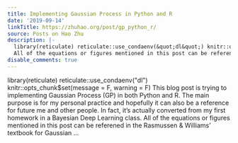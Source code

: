 ```yaml
---
title: Implementing Gaussian Process in Python and R
date: '2019-09-14'
linkTitle: https://zhuhao.org/post/gp_python_r/
source: Posts on Hao Zhu
description: |-
  library(reticulate) reticulate::use_condaenv(&quot;dl&quot;) knitr::opts_chunk$set(message = F, warning = F) This blog post is trying to implementing Gaussian Process (GP) in both Python and R. The main purpose is for my personal practice and hopefully it can also be a reference for future me and other people. In fact, it’s actually converted from my first homework in a Bayesian Deep Learning class.
  All of the equations or figures mentioned in this post can be referened in the Rasmussen &amp; Williams’ textbook for Gaussian ...
disable_comments: true
---
```

library(reticulate) reticulate::use_condaenv(&quot;dl&quot;) knitr::opts_chunk$set(message = F, warning = F) This blog post is trying to implementing Gaussian Process (GP) in both Python and R. The main purpose is for my personal practice and hopefully it can also be a reference for future me and other people. In fact, it’s actually converted from my first homework in a Bayesian Deep Learning class.
All of the equations or figures mentioned in this post can be referened in the Rasmussen &amp; Williams’ textbook for Gaussian ...